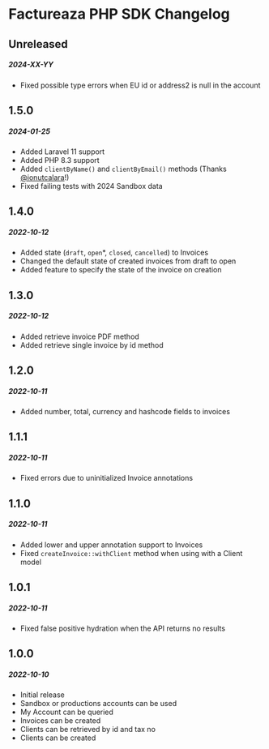 # Factureaza PHP SDK Changelog

## Unreleased
##### 2024-XX-YY

- Fixed possible type errors when EU id or address2 is null in the account

## 1.5.0
##### 2024-01-25

- Added Laravel 11 support
- Added PHP 8.3 support
- Added `clientByName()` and `clientByEmail()` methods (Thanks [@ionutcalara](https://github.com/ionutcalara)!)
- Fixed failing tests with 2024 Sandbox data

## 1.4.0
##### 2022-10-12

- Added state (`draft`, `open`*, `closed`, `cancelled`) to Invoices
- Changed the default state of created invoices from draft to open
- Added feature to specify the state of the invoice on creation

## 1.3.0
##### 2022-10-12

- Added retrieve invoice PDF method
- Added retrieve single invoice by id method

## 1.2.0
##### 2022-10-11

- Added number, total, currency and hashcode fields to invoices

## 1.1.1
##### 2022-10-11

- Fixed errors due to uninitialized Invoice annotations

## 1.1.0
##### 2022-10-11

- Added lower and upper annotation support to Invoices
- Fixed `createInvoice::withClient` method when using with a Client model

## 1.0.1
##### 2022-10-11

- Fixed false positive hydration when the API returns no results

## 1.0.0
##### 2022-10-10

- Initial release
- Sandbox or productions accounts can be used
- My Account can be queried
- Invoices can be created
- Clients can be retrieved by id and tax no
- Clients can be created

